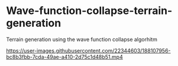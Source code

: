 # Wave-function-collapse-terrain-generation
Terrain generation using the wave function collapse algorhitm


https://user-images.githubusercontent.com/22344603/188107956-bc8b3fbb-7cda-49ae-a410-2d75c1d48b51.mp4

